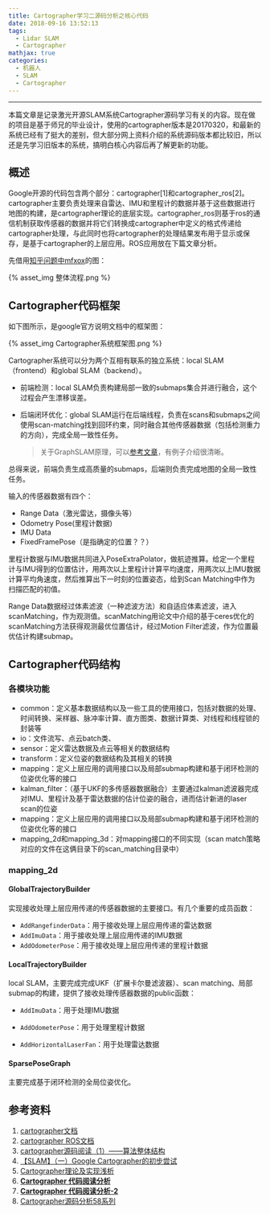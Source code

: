 ```yaml
---
title: Cartographer学习二源码分析之核心代码
date: 2018-09-16 13:52:13
tags: 
  - Lidar SLAM
  - Cartographer
mathjax: true
categories:
  - 机器人 
  - SLAM
  - Cartographer
---
```


----

本篇文章是记录激光开源SLAM系统Cartographer源码学习有关的内容。现在做的项目是基于师兄的毕业设计，使用的cartographer版本是20170320，和最新的系统已经有了挺大的差别，但大部分网上资料介绍的系统源码版本都比较旧，所以还是先学习旧版本的系统，搞明白核心内容后再了解更新的功能。

<!--more--->

## 概述

Google开源的代码包含两个部分：cartographer[1]和cartographer_ros[2]。cartographer主要负责处理来自雷达、IMU和里程计的数据并基于这些数据进行地图的构建，是cartographer理论的底层实现。cartographer_ros则基于ros的通信机制获取传感器的数据并将它们转换成cartographer中定义的格式传递给cartographer处理，与此同时也将cartographer的处理结果发布用于显示或保存，是基于cartographer的上层应用。ROS应用放在下篇文章分析。

先借用[知乎问题中mfxox](https://www.zhihu.com/question/51348391)的图：

{% asset_img 整体流程.png %}

## Cartographer代码框架

如下图所示，是google官方说明文档中的框架图：

{% asset_img Cartographer系统框架图.png %}

Cartographer系统可以分为两个互相有联系的独立系统：local SLAM（frontend）和global SLAM（backend）。

- 前端检测：local SLAM负责构建局部一致的submaps集合并进行融合，这个过程会产生漂移误差。

- 后端闭环优化：global SLAM运行在后端线程，负责在scans和submaps之间使用scan-matching找到回环约束，同时融合其他传感器数据（包括检测重力的方向），完成全局一致性任务。

  > 关于GraphSLAM原理，可以[参考文章](https://blog.csdn.net/heyijia0327/article/details/47686523)，有例子介绍很清晰。

总得来说，前端负责生成高质量的submaps，后端则负责完成地图的全局一致性任务。

输入的传感器数据有四个：

- Range Data（激光雷达，摄像头等）
- Odometry Pose(里程计数据)
- IMU Data
- FixedFramePose（是指确定的位置？？）

里程计数据与IMU数据共同进入PoseExtraPolator，做航迹推算。给定一个里程计与IMU得到的位置估计，用两次以上里程计计算平均速度，用两次以上IMU数据计算平均角速度，然后推算出下一时刻的位置姿态，给到Scan Matching中作为扫描匹配的初值。

Range Data数据经过体素滤波（一种滤波方法）和自适应体素滤波，进入scanMatching，作为观测值。scanMatching用论文中介绍的基于ceres优化的scanMatching方法获得观测最优位置估计，经过Motion Filter滤波，作为位置最优估计构建submap。

## Cartographer代码结构

### 各模块功能

- common：定义基本数据结构以及一些工具的使用接口，包括对数据的处理、时间转换、采样器、脉冲率计算、直方图类、数据计算类、对线程和线程锁的封装等
- io：文件流写、点云batch类、
- sensor：定义雷达数据及点云等相关的数据结构
- transform：定义位姿的数据结构及其相关的转换
- mapping：定义上层应用的调用接口以及局部submap构建和基于闭环检测的位姿优化等的接口
- kalman_filter：（基于UKF的多传感器数据融合）主要通过kalman滤波器完成对IMU、里程计及基于雷达数据的估计位姿的融合，进而估计新进的laser  scan的位姿
- mapping：定义上层应用的调用接口以及局部submap构建和基于闭环检测的位姿优化等的接口
- mapping_2d和mapping_3d：对mapping接口的不同实现（scan match策略对应的文件在这俩目录下的scan_matching目录中）

### mapping_2d

#### GlobalTrajectoryBuilder

实现接收处理上层应用传递的传感器数据的主要接口。有几个重要的成员函数：

- `AddRangefinderData`：用于接收处理上层应用传递的雷达数据
- `AddImuData`：用于接收处理上层应用传递的IMU数据
- `AddOdometerPose`：用于接收处理上层应用传递的里程计数据

#### LocalTrajectoryBuilder

local SLAM，主要完成完成UKF（扩展卡尔曼滤波器）、scan matching、局部submap的构建，提供了接收处理传感器数据的public函数：

- `AddImuData`：用于处理IMU数据

- `AddOdometerPose`：用于处理里程计数据

- `AddHorizontalLaserFan`：用于处理雷达数据

#### SparsePoseGraph

主要完成基于闭环检测的全局位姿优化。

## 参考资料

1. [cartographer文档](https://google-cartographer.readthedocs.io/en/latest/index.html#)
2. [cartographer ROS文档](https://google-cartographer-ros.readthedocs.io/en/latest/#)
3. [cartographer源码阅读（1）——算法整体结构](https://blog.csdn.net/u013721521/article/details/81477005)
4. [【SLAM】（一）Google Cartographer的初步尝试](https://blog.csdn.net/jsgaobiao/article/details/53116042)
5. [Cartographer理论及实现浅析](https://blog.csdn.net/u012700322/article/details/53513527)
6. **[Cartographer 代码阅读分析](https://blog.csdn.net/roadseek_zw/article/details/66968762)**
7. **[Cartographer 代码阅读分析-2](https://blog.csdn.net/roadseek_zw/article/details/72886079)**
8. [Cartographer源码分析58系列](https://blog.csdn.net/learnmoreonce/article/category/6989560/3)